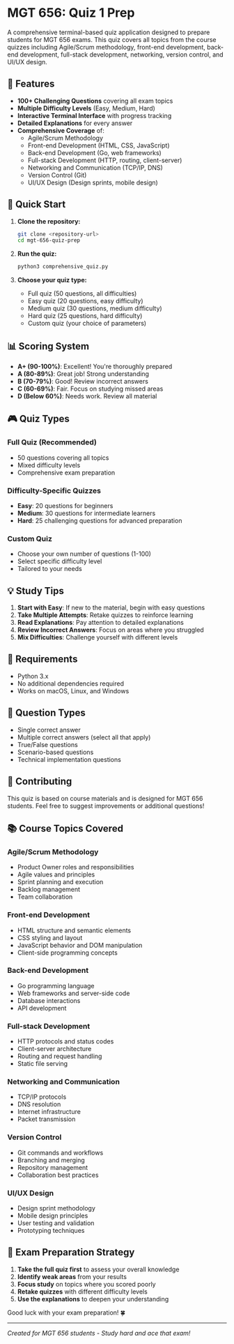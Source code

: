 # MGT 656: Quiz 1 Prep

A comprehensive terminal-based quiz application designed to prepare students for MGT 656 exams. This quiz covers all topics from the course quizzes including Agile/Scrum methodology, front-end development, back-end development, full-stack development, networking, version control, and UI/UX design.

## 🎯 Features

- **100+ Challenging Questions** covering all exam topics
- **Multiple Difficulty Levels** (Easy, Medium, Hard)
- **Interactive Terminal Interface** with progress tracking
- **Detailed Explanations** for every answer
- **Comprehensive Coverage** of:
  - Agile/Scrum Methodology
  - Front-end Development (HTML, CSS, JavaScript)
  - Back-end Development (Go, web frameworks)
  - Full-stack Development (HTTP, routing, client-server)
  - Networking and Communication (TCP/IP, DNS)
  - Version Control (Git)
  - UI/UX Design (Design sprints, mobile design)

## 🚀 Quick Start

1. **Clone the repository:**
   ```bash
   git clone <repository-url>
   cd mgt-656-quiz-prep
   ```

2. **Run the quiz:**
   ```bash
   python3 comprehensive_quiz.py
   ```

3. **Choose your quiz type:**
   - Full quiz (50 questions, all difficulties)
   - Easy quiz (20 questions, easy difficulty)
   - Medium quiz (30 questions, medium difficulty)
   - Hard quiz (25 questions, hard difficulty)
   - Custom quiz (your choice of parameters)

## 📊 Scoring System

- **A+ (90-100%)**: Excellent! You're thoroughly prepared
- **A (80-89%)**: Great job! Strong understanding
- **B (70-79%)**: Good! Review incorrect answers
- **C (60-69%)**: Fair. Focus on studying missed areas
- **D (Below 60%)**: Needs work. Review all material

## 🎮 Quiz Types

### Full Quiz (Recommended)
- 50 questions covering all topics
- Mixed difficulty levels
- Comprehensive exam preparation

### Difficulty-Specific Quizzes
- **Easy**: 20 questions for beginners
- **Medium**: 30 questions for intermediate learners
- **Hard**: 25 challenging questions for advanced preparation

### Custom Quiz
- Choose your own number of questions (1-100)
- Select specific difficulty level
- Tailored to your needs

## 💡 Study Tips

1. **Start with Easy**: If new to the material, begin with easy questions
2. **Take Multiple Attempts**: Retake quizzes to reinforce learning
3. **Read Explanations**: Pay attention to detailed explanations
4. **Review Incorrect Answers**: Focus on areas where you struggled
5. **Mix Difficulties**: Challenge yourself with different levels

## 🔧 Requirements

- Python 3.x
- No additional dependencies required
- Works on macOS, Linux, and Windows

## 📝 Question Types

- Single correct answer
- Multiple correct answers (select all that apply)
- True/False questions
- Scenario-based questions
- Technical implementation questions

## 🤝 Contributing

This quiz is based on course materials and is designed for MGT 656 students. Feel free to suggest improvements or additional questions!

## 📚 Course Topics Covered

### Agile/Scrum Methodology
- Product Owner roles and responsibilities
- Agile values and principles
- Sprint planning and execution
- Backlog management
- Team collaboration

### Front-end Development
- HTML structure and semantic elements
- CSS styling and layout
- JavaScript behavior and DOM manipulation
- Client-side programming concepts

### Back-end Development
- Go programming language
- Web frameworks and server-side code
- Database interactions
- API development

### Full-stack Development
- HTTP protocols and status codes
- Client-server architecture
- Routing and request handling
- Static file serving

### Networking and Communication
- TCP/IP protocols
- DNS resolution
- Internet infrastructure
- Packet transmission

### Version Control
- Git commands and workflows
- Branching and merging
- Repository management
- Collaboration best practices

### UI/UX Design
- Design sprint methodology
- Mobile design principles
- User testing and validation
- Prototyping techniques

## 🎯 Exam Preparation Strategy

1. **Take the full quiz first** to assess your overall knowledge
2. **Identify weak areas** from your results
3. **Focus study** on topics where you scored poorly
4. **Retake quizzes** with different difficulty levels
5. **Use the explanations** to deepen your understanding

Good luck with your exam preparation! 🍀

---

*Created for MGT 656 students - Study hard and ace that exam!*